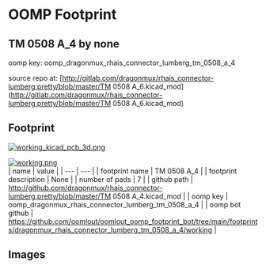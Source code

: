 # OOMP Footprint  
## TM 0508 A_4  by none  
  
oomp key: oomp_dragonmux_rhais_connector_lumberg_tm_0508_a_4  
  
source repo at: [http://gitlab.com/dragonmux/rhais_connector-lumberg.pretty/blob/master/TM 0508 A_6.kicad_mod](http://gitlab.com/dragonmux/rhais_connector-lumberg.pretty/blob/master/TM 0508 A_6.kicad_mod)  
## Footprint  
  
[![working_kicad_pcb_3d.png](working_kicad_pcb_3d_600.png)](working_kicad_pcb_3d.png)  
  
[![working.png](working_600.png)](working.png)  
| name | value | 
| --- | --- | 
| footprint name | TM 0508 A_4 | 
| footprint description | None | 
| number of pads | 7 | 
| github path | http://github.com/dragonmux/rhais_connector-lumberg.pretty/blob/master/TM 0508 A_4.kicad_mod | 
| oomp key | oomp_dragonmux_rhais_connector_lumberg_tm_0508_a_4 | 
| oomp bot github | https://github.com/oomlout/oomlout_oomp_footprint_bot/tree/main/footprints/dragonmux_rhais_connector_lumberg_tm_0508_a_4/working | 
## Images  
